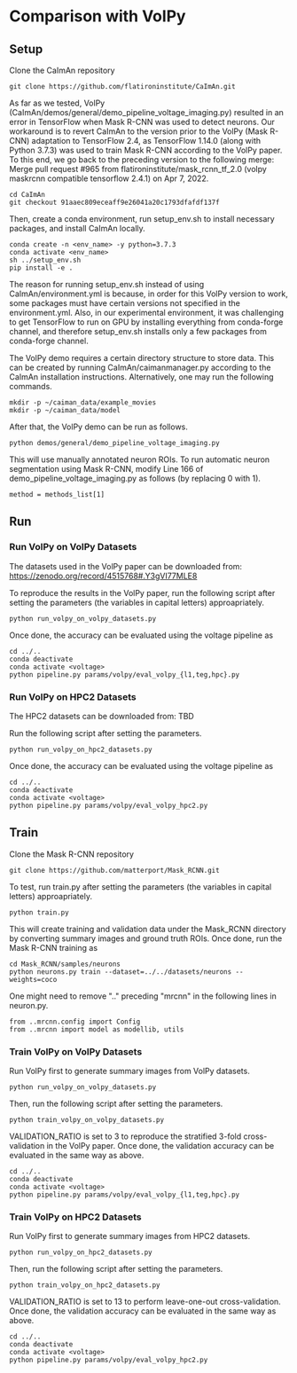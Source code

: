 # Comparison with VolPy

## Setup

Clone the CaImAn repository
```
git clone https://github.com/flatironinstitute/CaImAn.git
```
As far as we tested, VolPy (CaImAn/demos/general/demo_pipeline_voltage_imaging.py)
resulted in an error in TensorFlow when Mask R-CNN was used to detect neurons.
Our workaround is to revert CaImAn to the version prior to the VolPy (Mask R-CNN) adaptation to TensorFlow 2.4,
as TensorFlow 1.14.0 (along with Python 3.7.3) was used to train Mask R-CNN according to the VolPy paper.
To this end, we go back to the preceding version to the following merge:
Merge pull request #965 from flatironinstitute/mask_rcnn_tf_2.0 (volpy maskrcnn compatible tensorflow 2.4.1) on Apr 7, 2022.
```
cd CaImAn
git checkout 91aaec809eceaff9e26041a20c1793dfafdf137f
```
Then, create a conda environment, run setup_env.sh to install necessary packages, and install CaImAn locally.
```
conda create -n <env_name> -y python=3.7.3
conda activate <env_name>
sh ../setup_env.sh
pip install -e .
```
The reason for running setup_env.sh instead of using CaImAn/environment.yml is because, in order for this VolPy version to work, some packages must have certain versions not specified in the environment.yml.
Also, in our experimental environment, it was challenging to get TensorFlow to run on GPU by installing everything from conda-forge channel, and therefore setup_env.sh installs only a few packages from conda-forge channel.

The VolPy demo requires a certain directory structure to store data.
This can be created by running CaImAn/caimanmanager.py according to the CaImAn installation instructions.
Alternatively, one may run the following commands.
```
mkdir -p ~/caiman_data/example_movies
mkdir -p ~/caiman_data/model
```
After that, the VolPy demo can be run as follows.
```
python demos/general/demo_pipeline_voltage_imaging.py
```
This will use manually annotated neuron ROIs.
To run automatic neuron segmentation using Mask R-CNN, modify Line 166 of demo_pipeline_voltage_imaging.py as follows (by replacing 0 with 1).
```
method = methods_list[1]
```

## Run

### Run VolPy on VolPy Datasets

The datasets used in the VolPy paper can be downloaded from: https://zenodo.org/record/4515768#.Y3gVI77MLE8

To reproduce the results in the VolPy paper, run the following script after setting the parameters (the variables in capital letters) approapriately.
```
python run_volpy_on_volpy_datasets.py
```
Once done, the accuracy can be evaluated using the voltage pipeline as
```
cd ../..
conda deactivate
conda activate <voltage>
python pipeline.py params/volpy/eval_volpy_{l1,teg,hpc}.py
```

### Run VolPy on HPC2 Datasets

The HPC2 datasets can be downloaded from: TBD

Run the following script after setting the parameters.
```
python run_volpy_on_hpc2_datasets.py
```
Once done, the accuracy can be evaluated using the voltage pipeline as
```
cd ../..
conda deactivate
conda activate <voltage>
python pipeline.py params/volpy/eval_volpy_hpc2.py
```


## Train

Clone the Mask R-CNN repository
```
git clone https://github.com/matterport/Mask_RCNN.git
```
To test, run train.py after setting the parameters (the variables in capital letters) approapriately.
```
python train.py
```
This will create training and validation data under the Mask_RCNN directory by converting summary images and ground truth ROIs.
Once done, run the Mask R-CNN training as
```
cd Mask_RCNN/samples/neurons
python neurons.py train --dataset=../../datasets/neurons --weights=coco
```
One might need to remove ".." preceding "mrcnn" in the following lines in neuron.py.
```
from ..mrcnn.config import Config
from ..mrcnn import model as modellib, utils
```

### Train VolPy on VolPy Datasets

Run VolPy first to generate summary images from VolPy datasets.
```
python run_volpy_on_volpy_datasets.py
```
Then, run the following script after setting the parameters.
```
python train_volpy_on_volpy_datasets.py
```
VALIDATION_RATIO is set to 3 to reproduce the stratified 3-fold cross-validation in the VolPy paper.
Once done, the validation accuracy can be evaluated in the same way as above.
```
cd ../..
conda deactivate
conda activate <voltage>
python pipeline.py params/volpy/eval_volpy_{l1,teg,hpc}.py
```

### Train VolPy on HPC2 Datasets

Run VolPy first to generate summary images from HPC2 datasets.
```
python run_volpy_on_hpc2_datasets.py
```
Then, run the following script after setting the parameters.
```
python train_volpy_on_hpc2_datasets.py
```
VALIDATION_RATIO is set to 13 to perform leave-one-out cross-validation.
Once done, the validation accuracy can be evaluated in the same way as above.
```
cd ../..
conda deactivate
conda activate <voltage>
python pipeline.py params/volpy/eval_volpy_hpc2.py
```
